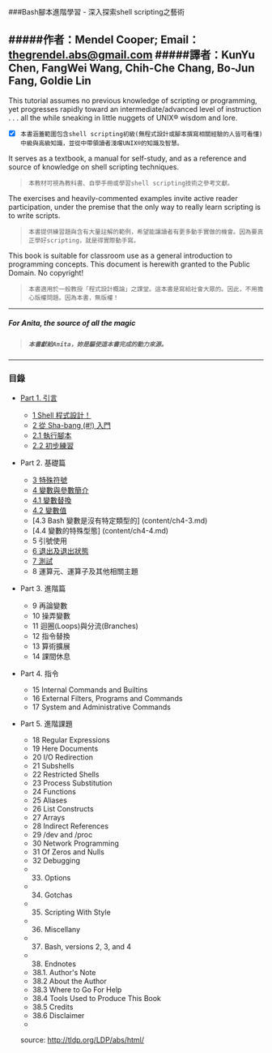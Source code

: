 ###Bash腳本進階學習 - 深入探索shell scripting之藝術

#####作者：Mendel Cooper; Email：thegrendel.abs@gmail.com
#####譯者：KunYu Chen, FangWei Wang, Chih-Che Chang, Bo-Jun Fang, Goldie Lin
---
This tutorial assumes no previous knowledge of scripting or programming, yet progresses rapidly toward an intermediate/advanced level of instruction . . . all the while sneaking in little nuggets of UNIX® wisdom and lore.

* [x] `本書涵蓋範圍包含shell scripting初級(無程式設計或腳本撰寫相關經驗的人皆可看懂)中級與高級知識，並從中帶領讀者淺嚐UNIX®的知識及智慧。`

It serves as a textbook, a manual for self-study, and as a reference and source of knowledge on shell scripting techniques.

>`本教材可視為教科書、自學手冊或學習shell scripting技術之參考文獻。`

The exercises and heavily-commented examples invite active reader participation, under the premise that the only way to really learn scripting is to write scripts.

>`本書提供練習題與含有大量註解的範例，希望能讓讀者有更多動手實做的機會。因為要真正學好scripting，就是得實際動手寫。`

This book is suitable for classroom use as a general introduction to programming concepts. This document is herewith granted to the Public Domain. No copyright!

>`本書適用於一般教授「程式設計概論」之課堂。這本書是寫給社會大眾的。因此，不用擔心版權問題。因為本書，無版權！`

---
##### For Anita, the source of all the magic
>##### `本書獻給Anita，妳是驅使這本書完成的動力來源。`

---

### 目錄

* [Part 1. 引言](content/part1-introduction.md)

  * [1 Shell 程式設計！](content/ch1.md)
  * [2 從 Sha-bang (#!) 入門](content/ch2.md)
  * [2.1 執行腳本](content/ch2-1.md)
  * [2.2 初步練習](content/ch2-2.md)

* Part 2. 基礎篇

  * [3 特殊符號](content/ch3.md)
  * [4 變數與參數簡介](content/ch4.md)
  * [4.1 變數替換](content/ch4-1.md)
  * [4.2 變數值](content/ch4-2.md)
  * [4.3 Bash 變數是沒有特定類型的] (content/ch4-3.md)
  * [4.4 變數的特殊型態] (content/ch4-4.md)
  * 5 引號使用
  * [6 退出及退出狀態](content/ch6.md)
  * [7 測試](content/ch7.md)
  * 8 運算元、運算子及其他相關主題

* Part 3. 進階篇
  * 9 再論變數
  * 10 操弄變數
  * 11 迴圈(Loops)與分流(Branches)
  * 12 指令替換
  * 13 算術擴展
  * 14 課間休息

* Part 4. 指令
  * 15 Internal Commands and Builtins
  * 16 External Filters, Programs and Commands
  * 17 System and Administrative Commands

* Part 5. 進階課題
  * 18 Regular Expressions
  * 19 Here Documents
  * 20 I/O Redirection
  * 21 Subshells
  * 22 Restricted Shells
  * 23 Process Substitution
  * 24 Functions
  * 25 Aliases
  * 26 List Constructs
  * 27 Arrays
  * 28 Indirect References
  * 29 /dev and /proc
  * 30 Network Programming
  * 31 Of Zeros and Nulls
  * 32 Debugging
  * 33. Options
  * 34. Gotchas
  * 35. Scripting With Style
  * 36. Miscellany
  * 37. Bash, versions 2, 3, and 4
  * 38. Endnotes
  * 38.1. Author's Note
  * 38.2 About the Author
  * 38.3 Where to Go For Help
  * 38.4 Tools Used to Produce This Book
  * 38.5 Credits
  * 38.6 Disclaimer
  * 
  source: http://tldp.org/LDP/abs/html/
